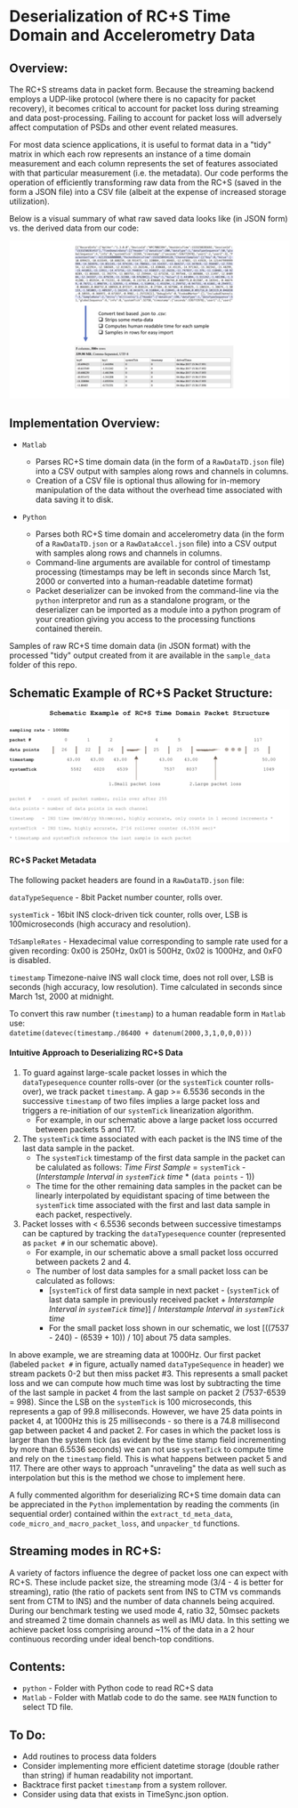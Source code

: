 Deserialization of RC+S Time Domain and Accelerometry Data
==

Overview: 
-------------

The RC+S streams data in packet form. Because the streaming backend employs a UDP-like protocol (where there is no capacity for packet recovery), it becomes critical to account for packet loss during streaming and data post-processing. Failing to account for packet loss will adversely affect computation of PSDs and other event related measures.

For most data science applications, it is useful to format data in a "tidy" matrix in which each row represents an instance of a time domain measurement and each column represents the set of features associated with that particular measurement (i.e. the metadata). Our code performs the operation of efficiently transforming raw data from the RC+S (saved in the form a JSON file) into a CSV file (albeit at the expense of increased storage utilization).

Below is a visual summary of what raw saved data looks like (in JSON form) vs. the derived data from our code:

![converting .json to .csv](figures/conversion.jpg)

Implementation Overview: 
-------------

* `Matlab`
	* Parses RC+S time domain data (in the form of a `RawDataTD.json` file) into a CSV output with samples along rows and channels in columns.
	* Creation of a CSV file is optional thus allowing for in-memory manipulation of the data without the overhead time associated with data saving it to disk.

* `Python`
	* Parses both RC+S time domain and accelerometry data (in the form of a `RawDataTD.json` or a `RawDataAccel.json` file) into a  CSV output with samples along rows and channels in columns.
	* Command-line arguments are available for control of timestamp processing (timestamps may be left in seconds since March 1st, 2000 or converted into a human-readable datetime format)
	* Packet deserializer can be invoked from the command-line via the `python` interpretor and run as a standalone program, or the deserializer can be imported as a module into a python program of your creation giving you access to the processing functions contained therein.

Samples of raw RC+S time domain data (in JSON format) with the processed "tidy" output created from it are available in the `sample_data` folder of this repo.

Schematic Example of RC+S Packet Structure: 
-------------

![RC+S schematics](figures/packet-loss.jpg)

#### RC+S Packet Metadata

The following packet headers are found in a `RawDataTD.json` file:

`dataTypeSequence` - 8bit Packet number counter, rolls over.

`systemTick` - 16bit INS clock-driven tick counter, rolls over, LSB is 100microseconds (high accuracy and resolution).

`TdSampleRates` - Hexadecimal value corresponding to sample rate used for a given recording: 0x00 is 250Hz, 0x01 is 500Hz, 0x02 is 1000Hz, and 0xF0 is disabled.   

`timestamp`  Timezone-naive INS wall clock time, does not roll over, LSB is seconds (high accuracy, low resolution). Time calculated in seconds since March 1st, 2000 at midnight.

To convert this raw number (`timestamp`) to a human readable form in `Matlab` use:   
`datetime(datevec(timestamp./86400 + datenum(2000,3,1,0,0,0)))`

#### Intuitive Approach to Deserializing RC+S Data

1. To guard against large-scale packet losses in which the `dataTypesequence` counter rolls-over (or the `systemTick` counter rolls-over), we track packet `timestamp`. A gap >= 6.5536 seconds in the successive `timestamp` of two files implies a large packet loss and triggers a re-initiation of our `systemTick` linearization algorithm.
	* For example, in our schematic above a large packet loss occurred between packets 5 and 117.
2. The `systemTick` time associated with each packet is the INS time of the last data sample in the packet.
	* The  `systemTick` timestamp of the first data sample in the packet can be calulated as follows: _Time First Sample_ = `systemTick` - (_Interstample Interval in `systemTick` time_ * (`data points` - 1))
	* The time for the other remaining data samples in the packet can be linearly interpolated by equidistant spacing of time between the `systemTick` time associated with the first and last data sample in each packet, respectively.
3. Packet losses with < 6.5536 seconds between successive timestamps can be captured by tracking the `dataTypesequence` counter (represented as `packet #` in our schematic above). 
	* For example, in our schematic above a small packet loss occurred between packets 2 and 4.
	* The number of lost data samples for a small packet loss can be calculated as follows:
		* [`systemTick` of first data sample in next packet - (`systemTick` of last data sample in previously received packet + _Interstample Interval in `systemTick` time_)] / _Interstample Interval in `systemTick` time_
		* For the small packet loss shown in our schematic, we lost [((7537 - 240) - (6539 + 10)) / 10] about 75 data samples.

In above example, we are streaming data at 1000Hz. Our first packet (labeled `packet #` in figure, actually named `dataTypeSequence` in header) we stream packets 0-2 but then miss packet #3. This represents a small packet loss and we can compute how much time was lost by subtracting the time of the last sample in packet 4 from the last sample on packet 2 (7537-6539 = 998). Since the LSB on the `systemTick` is 100 microseconds, this represents a gap of 99.8 milliseconds. However, we have 25 data points in packet 4, at 1000Hz this is 25 milliseconds - so there is a 74.8 millisecond gap between packet 4 and packet 2. For cases in which the packet loss is larger than the system tick (as evident by the time stamp field incrementing by more than 6.5536 seconds) we can not use `systemTick` to compute time and rely on the `timestamp` field. This is what happens between packet 5 and 117. There are other ways to approach "unraveling" the data as well such as interpolation but this is the method we chose to implement here.

A fully commented algorithm for deserializing RC+S time domain data can be appreciated in the `Python` implementation by reading the comments (in sequential order) contained within the `extract_td_meta_data`, `code_micro_and_macro_packet_loss`, and `unpacker_td` functions.

Streaming modes in RC+S: 
-------------
A variety of factors influence the degree of packet loss one can expect with RC+S. These include packet size, the streaming mode (3/4 - 4 is better for streaming), ratio (the ratio of packets sent from INS to CTM vs commands sent from CTM to INS) and the number of data channels being acquired. During our benchmark testing we used mode 4, ratio 32, 50msec packets and streamed 2 time domain channels as well as IMU data. In this setting we achieve packet loss comprising around ~1% of the data in a 2 hour continuous recording under ideal bench-top conditions. 

Contents: 
-------------

* `python`    - Folder with Python code to read RC+S data 
* `Matlab` - Folder with Matlab code to do the same. see `MAIN` function to select TD file. 

To Do: 
-------------
* Add routines to process data folders 
* Consider implementing more efficient datetime storage (double rather than string) if human readability not important. 
* Backtrace first packet `timestamp` from a system rollover. 
* Consider using data that exists in TimeSync.json option.